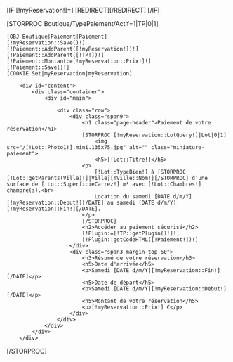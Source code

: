 
[IF [!myReservation!]=]
    [REDIRECT][/REDIRECT]
[/IF]

[STORPROC Boutique/TypePaiement/Actif=1|TP|0|1]

    [OBJ Boutique|Paiement|Paiement]
    [!myReservation::Save()!]
    [!Paiement::AddParent([!myReservation!])!]
    [!Paiement::AddParent([!TP!])!]
    [!Paiement::Montant:=[!myReservation::Prix!]!]
    [!Paiement::Save()!]
    [COOKIE Set|myReservation|myReservation]

        <div id="content">
            <div class="container">
                <div id="main">

                    <div class="row">
                        <div class="span9">
                            <h1 class="page-header">Paiement de votre réservation</h1>
                            [STORPROC [!myReservation::LotQuery!]|Lot|0|1]
                                <img src="/[!Lot::Photo1!].mini.135x75.jpg" alt="" class="miniature-paiement">
                                <h5>[!Lot::Titre!]</h5>
                            <p>
                                [!Lot::TypeBien!] à [STORPROC [!Lot::getParents(Ville)!]|Ville][!Ville::Nom!][/STORPROC] d'une surface de [!Lot::SuperficieCarrez!] m² avec [!Lot::Chambres!] chambre(s).<br>
                                Location du samedi [DATE d/m/Y][!myReservation::Debut!][/DATE] au samedi [DATE d/m/Y][!myReservation::Fin!][/DATE].
                            </p>
                            [/STORPROC]
                            <h2>Accéder au paiement sécurisé</h2>
                            [!Plugin:=[!TP::getPlugin()!]!]
                            [!Plugin::getCodeHTML([!Paiement!])!]
                        </div>
                        <div class="span3 margin-top-60">
                            <h3>Résumé de votre réservation</h3>
                            <h5>Date d'arrivée</h5>
                            <p>Samedi [DATE d/m/Y][!myReservation::Fin!][/DATE]</p>
                            <h5>Date de départ</h5>
                            <p>Samedi [DATE d/m/Y][!myReservation::Debut!][/DATE]</p>
                            <h5>Montant de votre réservation</h5>
                            <p>[!myReservation::Prix!] €</p>
                        </div>
                    </div>
                </div>
            </div>
        </div>
[/STORPROC]

